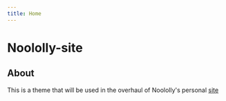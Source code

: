 ```yaml
---
title: Home
---
```


# Noololly-site

## About

This is a theme that will be used in the overhaul of Noololly's personal [site](https://noololly.studio)